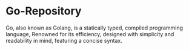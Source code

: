 # Go-Repository
Go, also known as Golang, is a statically typed, compiled programming language, Renowned for its efficiency, designed with simplicity and readability in mind, featuring a concise syntax.
